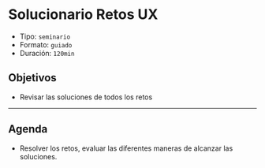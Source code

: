 # Solucionario Retos UX

- Tipo: `seminario`
- Formato: `guiado`
- Duración: `120min`

## Objetivos

- Revisar las soluciones de todos los retos

***

## Agenda

- Resolver los retos, evaluar las diferentes maneras de alcanzar las soluciones.
